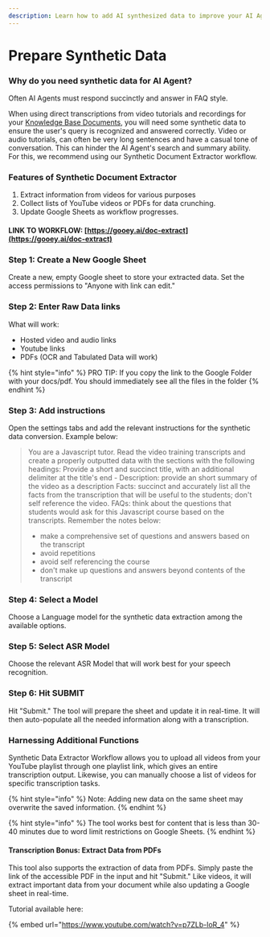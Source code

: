 ```yaml
---
description: Learn how to add AI synthesized data to improve your AI Agent results
---
```


# Prepare Synthetic Data

### Why do you need synthetic data for AI Agent?

Often AI Agents must respond succinctly and answer in FAQ style. &#x20;

When using direct transcriptions from video tutorials and recordings for your [Knowledge Base Documents](curate-your-knowledge-base-documents.md), you will need some synthetic data to ensure the user's query is recognized and answered correctly. Video or audio tutorials, can often be very long sentences and have a casual tone of conversation. This can hinder the AI Agent's search and summary ability. For this, we recommend using our Synthetic Document Extractor workflow.&#x20;

### Features of Synthetic Document Extractor&#x20;

1. Extract information from videos for various purposes
2. Collect lists of YouTube videos or PDFs for data crunching.
3. Update Google Sheets as workflow progresses.

#### LINK TO WORKFLOW: [https://gooey.ai/doc-extract](https://gooey.ai/doc-extract)

### Step 1: Create a New Google Sheet

Create a new, empty Google sheet to store your extracted data. Set the access permissions to "Anyone with link can edit."

### Step 2: Enter Raw Data links

What will work:

* Hosted video and audio links
* Youtube links
* PDFs (OCR and Tabulated Data will work)

{% hint style="info" %}
PRO TIP: If you copy the link to the Google Folder with your docs/pdf. You should immediately see all the files in the folder
{% endhint %}

### Step 3: Add instructions&#x20;

Open the settings tabs and add the relevant instructions for the synthetic data conversion. Example below:

> You are a Javascript tutor. Read the video training transcripts and create a properly outputted data with the sections with the following headings: Provide a short and succinct title, with an additional delimiter at the title's end - Description: provide an short summary of the video as a description Facts: succinct and accurately list all the facts from the transcription that will be useful to the students; don't self reference the video. FAQs: think about the questions that students would ask for this Javascript course based on the transcripts. Remember the notes below:
>
> * make a comprehensive set of questions and answers based on the transcript
> * avoid repetitions
> * avoid self referencing the course
> * don't make up questions and answers beyond contents of the transcript

### Step 4: Select a Model

Choose a Language model for the synthetic data extraction among the available options.

### Step 5: Select ASR Model

Choose the relevant ASR Model that will work best for your speech recognition.&#x20;

### Step 6: Hit SUBMIT

Hit "Submit." The tool will prepare the sheet and update it in real-time. It will then auto-populate all the needed information along with a transcription.

### Harnessing Additional Functions

Synthetic Data Extractor Workflow allows you to upload all videos from your YouTube playlist through one playlist link, which gives an entire transcription output. Likewise, you can manually choose a list of videos for specific transcription tasks.&#x20;

{% hint style="info" %}
Note: Adding new data on the same sheet may overwrite the saved information.
{% endhint %}

{% hint style="info" %}
The tool works best for content that is less than 30-40 minutes due to word limit restrictions on Google Sheets.
{% endhint %}

#### Transcription Bonus: Extract Data from PDFs

This tool also supports the extraction of data from PDFs. Simply paste the link of the accessible PDF in the input and hit "Submit." Like videos, it will extract important data from your document while also updating a Google sheet in real-time.&#x20;

Tutorial available here:

{% embed url="https://www.youtube.com/watch?v=p7ZLb-loR_4" %}
